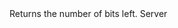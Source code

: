 <function name="GetNumBitsLeft" parent="bf_read" type="classfunc">
	<description>
		Returns the number of bits left.
		<added version="0.4"></added>
	</description>
	<realm>Server</realm>
	<rets>
		<ret name="bits" type="number"></ret>
	</rets>
</function>